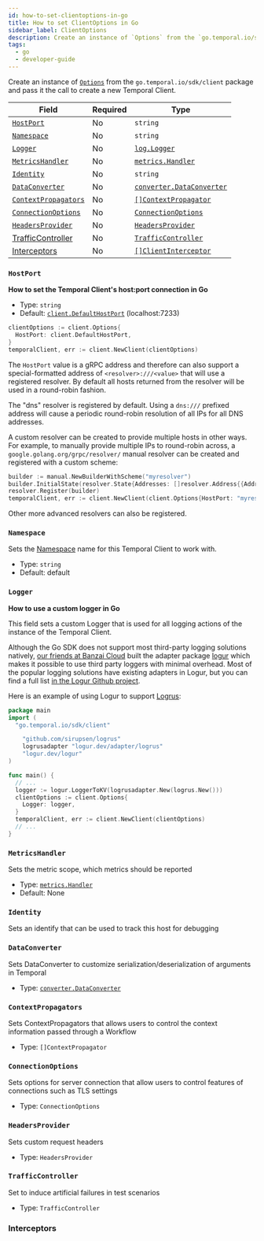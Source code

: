 ```yaml
---
id: how-to-set-clientoptions-in-go
title: How to set ClientOptions in Go
sidebar_label: ClientOptions
description: Create an instance of `Options` from the `go.temporal.io/sdk/client` package and pass it the call to create a new Temporal Client.
tags:
  - go
  - developer-guide
---
```


Create an instance of [`Options`](https://pkg.go.dev/go.temporal.io/sdk/client#Options) from the `go.temporal.io/sdk/client` package and pass it the call to create a new Temporal Client.

| Field                                       | Required | Type                                                                                       |
| ------------------------------------------- | -------- | ------------------------------------------------------------------------------------------ |
| [`HostPort`](#hostport)                     | No       | `string`                                                                                   |
| [`Namespace`](#namespace)                   | No       | `string`                                                                                   |
| [`Logger`](#logger)                         | No       | [`log.Logger`](https://pkg.go.dev/go.temporal.io/sdk/log#Logger)                           |
| [`MetricsHandler`](#metricshandler)         | No       | [`metrics.Handler`](https://pkg.go.dev/go.temporal.io/sdk/internal/common/metrics#Handler) |
| [`Identity`](#identify)                     | No       | `string`                                                                                   |
| [`DataConverter`](#dataconverter)           | No       | [`converter.DataConverter`](https://pkg.go.dev/go.temporal.io/sdk/converter#DataConverter) |
| [`ContextPropagators`](#contextpropagators) | No       | [`[]ContextPropagator`](https://pkg.go.dev/go.temporal.io/sdk/internal#ContextPropagator)  |
| [`ConnectionOptions`](#connectionoptions)   | No       | [`ConnectionOptions`](https://pkg.go.dev/go.temporal.io/sdk/internal#ConnectionOptions)    |
| [`HeadersProvider`](#headersprovider)       | No       | [`HeadersProvider`](https://pkg.go.dev/go.temporal.io/sdk/internal#HeadersProvider)        |
| [TrafficController](#trafficcontroller)     | No       | [`TrafficController`](https://pkg.go.dev/go.temporal.io/sdk/internal#TrafficController)    |
| [Interceptors](#interceptors)               | No       | [`[]ClientInterceptor`](https://pkg.go.dev/go.temporal.io/sdk/internal#ClientInterceptor)  |

### `HostPort`

**How to set the Temporal Client's host:port connection in Go**

- Type: `string`
- Default: [`client.DefaultHostPort`](https://pkg.go.dev/go.temporal.io/sdk/client#pkg-constants) (localhost:7233)

```go
clientOptions := client.Options{
  HostPort: client.DefaultHostPort,
}
temporalClient, err := client.NewClient(clientOptions)
```

The `HostPort` value is a gRPC address and therefore can also support a special-formatted address of `<resolver>:///<value>` that will use a registered resolver.
By default all hosts returned from the resolver will be used in a round-robin fashion.

The "dns" resolver is registered by default.
Using a `dns:///` prefixed address will cause a periodic round-robin resolution of all IPs for all DNS addresses.

A custom resolver can be created to provide multiple hosts in other ways.
For example, to manually provide multiple IPs to round-robin across, a `google.golang.org/grpc/resolver/` manual resolver can be created and registered with a custom scheme:

```go
builder := manual.NewBuilderWithScheme("myresolver")
builder.InitialState(resolver.State{Addresses: []resolver.Address{{Addr: "1.2.3.4:1234"},{Addr: "2.3.4.5:2345"}}})
resolver.Register(builder)
temporalClient, err := client.NewClient(client.Options{HostPort: "myresolver:///ignoredvalue"})
```

Other more advanced resolvers can also be registered.

### `Namespace`

Sets the [Namespace](/docs/concepts/what-is-a-namespace) name for this Temporal Client to work with.

- Type: `string`
- Default: default

### `Logger`

**How to use a custom logger in Go**

This field sets a custom Logger that is used for all logging actions of the instance of the Temporal Client.

Although the Go SDK does not support most third-party logging solutions natively, [our friends at Banzai Cloud](https://github.com/sagikazarmark) built the adapter package [logur](https://github.com/logur/logur) which makes it possible to use third party loggers with minimal overhead.
Most of the popular logging solutions have existing adapters in Logur, but you can find a full list [in the Logur Github project](https://github.com/logur?q=adapter-).

Here is an example of using Logur to support [Logrus](https://github.com/sirupsen/logrus):

```go
package main
import (
  "go.temporal.io/sdk/client"

	"github.com/sirupsen/logrus"
	logrusadapter "logur.dev/adapter/logrus"
	"logur.dev/logur"
)

func main() {
  // ...
  logger := logur.LoggerToKV(logrusadapter.New(logrus.New()))
  clientOptions := client.Options{
    Logger: logger,
  }
  temporalClient, err := client.NewClient(clientOptions)
  // ...
}
```

### `MetricsHandler`

Sets the metric scope, which metrics should be reported

- Type: [`metrics.Handler`](https://pkg.go.dev/go.temporal.io/sdk/internal/common/metrics#Handler)
- Default: None

### `Identity`

Sets an identify that can be used to track this host for debugging

### `DataConverter`

Sets DataConverter to customize serialization/deserialization of arguments in Temporal

- Type: [`converter.DataConverter`](https://pkg.go.dev/go.temporal.io/sdk/converter#DataConverter)

### `ContextPropagators`

Sets ContextPropagators that allows users to control the context information passed through a Workflow

- Type: `[]ContextPropagator`

### `ConnectionOptions`

Sets options for server connection that allow users to control features of connections such as TLS settings

- Type: `ConnectionOptions`

### `HeadersProvider`

Sets custom request headers

- Type: `HeadersProvider`

### `TrafficController`

Set to induce artificial failures in test scenarios

- Type: `TrafficController`

### Interceptors
